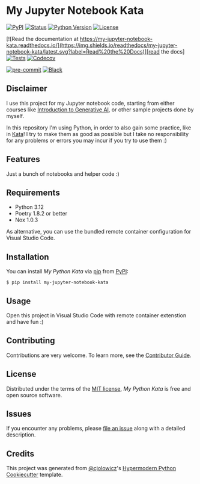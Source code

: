 # My Jupyter Notebook Kata

[![PyPI](https://img.shields.io/pypi/v/my-jupyter-notebook-kata.svg)][pypi_]
[![Status](https://img.shields.io/pypi/status/my-jupyter-notebook-kata.svg)][status]
[![Python Version](https://img.shields.io/pypi/pyversions/my-jupyter-notebook-kata)][python version]
[![License](https://img.shields.io/pypi/l/my-jupyter-notebook-kata)][license]

[![Read the documentation at https://my-jupyter-notebook-kata.readthedocs.io/](https://img.shields.io/readthedocs/my-jupyter-notebook-kata/latest.svg?label=Read%20the%20Docs)][read the docs]
[![Tests](https://github.com/scalasm/my-jupyter-notebook-kata/workflows/Tests/badge.svg)][tests]
[![Codecov](https://codecov.io/gh/scalasm/my-jupyter-notebook-kata/branch/main/graph/badge.svg)][codecov]

[![pre-commit](https://img.shields.io/badge/pre--commit-enabled-brightgreen?logo=pre-commit&logoColor=white)][pre-commit]
[![Black](https://img.shields.io/badge/code%20style-black-000000.svg)][black]

[pypi_]: https://pypi.org/project/my-jupyter-notebook-kata/
[status]: https://pypi.org/project/my-jupyter-notebook-kata/
[python version]: https://pypi.org/project/my-jupyter-notebook-kata
[read the docs]: https://my-jupyter-notebook-kata.readthedocs.io/
[tests]: https://github.com/scalasm/my-jupyter-notebook-kata/actions?workflow=Tests
[codecov]: https://app.codecov.io/gh/scalasm/my-jupyter-notebook-kata
[pre-commit]: https://github.com/pre-commit/pre-commit
[black]: https://github.com/psf/black

## Disclaimer

I use this project for my Jupyter notebook code, starting from either courses like [Introduction to Generative AI](https://www.coursera.org/learn/introduction-to-generative-ai-for-software-development/supplement/), or other sample projects done by myself.

In this repository I'm using Python, in order to also gain some practice, like in [Kata](https://en.wikipedia.org/wiki/Kata)! I try to make them as good as possible but I take no responsibility for any problems
or errors you may incur if you try to use them :)

## Features

Just a bunch of notebooks and helper code :)

## Requirements

- Python 3.12
- Poetry 1.8.2 or better
- Nox 1.0.3

As alternative, you can use the bundled remote container configuration for Visual Studio Code.

## Installation

You can install _My Python Kata_ via [pip] from [PyPI]:

```console
$ pip install my-jupyter-notebook-kata
```

## Usage

Open this project in Visual Studio Code with remote container extenstion and have fun :)

## Contributing

Contributions are very welcome.
To learn more, see the [Contributor Guide].

## License

Distributed under the terms of the [MIT license][license],
_My Python Kata_ is free and open source software.

## Issues

If you encounter any problems,
please [file an issue] along with a detailed description.

## Credits

This project was generated from [@cjolowicz]'s [Hypermodern Python Cookiecutter] template.

[@cjolowicz]: https://github.com/cjolowicz
[pypi]: https://pypi.org/
[hypermodern python cookiecutter]: https://github.com/cjolowicz/cookiecutter-hypermodern-python
[file an issue]: https://github.com/scalasm/my-jupyter-notebook-kata/issues
[pip]: https://pip.pypa.io/

<!-- github-only -->

[license]: https://github.com/scalasm/my-jupyter-notebook-kata/blob/main/LICENSE
[contributor guide]: https://github.com/scalasm/my-jupyter-notebook-kata/blob/main/CONTRIBUTING.md
[command-line reference]: https://my-jupyter-notebook-kata.readthedocs.io/en/latest/usage.html
